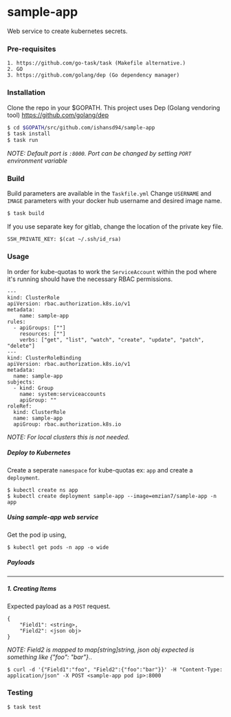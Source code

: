 # sample-app
Web service to create kubernetes secrets.

### Pre-requisites

```
1. https://github.com/go-task/task (Makefile alternative.)
2. GO
3. https://github.com/golang/dep (Go dependency manager)
```

### Installation

Clone the repo in your $GOPATH.
This project uses Dep (Golang vendoring tool) https://github.com/golang/dep

```sh
$ cd $GOPATH/src/github.com/ishansd94/sample-app
$ task install
$ task run
```
*NOTE: Default port is ```:8000```. Port can be changed by setting ```PORT``` environment variable*

### Build

Build parameters are available in the ```Taskfile.yml```
Change ```USERNAME``` and ```IMAGE``` parameters with your docker hub username and desired image name.

```sh
$ task build
```
If you use separate key for gitlab, change the location of the private key file.
```
SSH_PRIVATE_KEY: $(cat ~/.ssh/id_rsa)
```

### Usage
In order for kube-quotas to work the ```ServiceAccount``` within the pod where it's running should have the necessary RBAC permissions.

```
---
kind: ClusterRole
apiVersion: rbac.authorization.k8s.io/v1
metadata:
    name: sample-app
rules:
  - apiGroups: [""]
    resources: [""]
    verbs: ["get", "list", "watch", "create", "update", "patch", "delete"]
---
kind: ClusterRoleBinding
apiVersion: rbac.authorization.k8s.io/v1
metadata:
  name: sample-app
subjects:
  - kind: Group
    name: system:serviceaccounts
    apiGroup: ""
roleRef:
  kind: ClusterRole
  name: sample-app
  apiGroup: rbac.authorization.k8s.io
```
*NOTE: For local clusters this is not needed.* 

##### Deploy to Kubernetes

Create a seperate ```namespace``` for kube-quotas ex: ```app``` and create a ```deployment```.

```
$ kubectl create ns app
$ kubectl create deployment sample-app --image=emzian7/sample-app -n app
```

##### Using sample-app web service

Get the pod ip using,
```
$ kubectl get pods -n app -o wide
```

##### Payloads
---
##### 1. Creating Items  

Expected payload as a ```POST``` request.

```
{
    "Field1": <string>,
    "Field2": <json obj>
}
```
*NOTE: Field2 is mapped to map[string]string, json obj expected is something like {"foo": "bar"}.*. 

```
$ curl -d '{"Field1":"foo", "Field2":{"foo":"bar"}}' -H "Content-Type: application/json" -X POST <sample-app pod ip>:8000
```

### Testing

```
$ task test
```